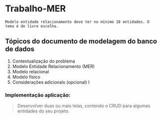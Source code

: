 # Trabalho-MER

    Modelo entidade relacionamento deve ter no mínimo 18 entidades. O
    tema é de livre escolha.

##  Tópicos do documento de modelagem do banco de dados

1. Contextualização do problema
2. Modelo Entidade Relacionamento (MER)
3. Modelo relacional
4. Modelo físico
5. Considerações adicionais (opcional)
I
### Implementação aplicação:
>  Desenvolver duas ou mais telas, contendo o CRUD para algumas
entidades do seu projeto.